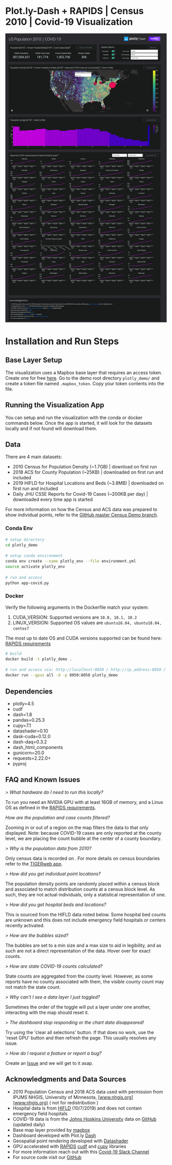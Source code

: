 # Plot.ly-Dash + RAPIDS | Census 2010 | Covid-19 Visualization

![screenshot](./RAPIDS-plotly%20Census-CV19%20v2.png)


# Installation and Run Steps

## Base Layer Setup
The visualization uses a Mapbox base layer that requires an access token. Create one for free [here](https://www.mapbox.com/help/define-access-token/). Go to the demo root directory `plotly_demo/` and create a token file named `.mapbox_token`. Copy your token contents into the file.

## Running the Visualization App

You can setup and run the visualization with the conda or docker commands below. Once the app is started, it will look for the datasets locally and if not found will download them.

## Data 
There are 4 main datasets:

- 2010 Census for Population Density (~1.7GB) | download on first run
- 2018 ACS for County Population (~25KB) | downloaded on first run and included 
- 2019 HIFLD for Hospital Locations and Beds (~3.8MB) | downloaded on first run and included 
- Daily JHU CSSE Reports for Covid-19 Cases (~200KB per day) | downloaded every time app is started 


For more information on how the Census and ACS data was prepared to show individual points, refer to the [GitHub master Census Demo branch](https://github.com/rapidsai/plotly-dash-rapids-census-demo/tree/master).

### Conda Env

```bash
# setup directory
cd plotly_demo

# setup conda environment 
conda env create --name plotly_env --file environment.yml
source activate plotly_env

# run and access
python app-covid.py
```

### Docker

Verify the following arguments in the Dockerfile match your system:

1. CUDA_VERSION: Supported versions are `10.0, 10.1, 10.2`
2. LINUX_VERSION: Supported OS values are `ubuntu16.04, ubuntu18.04, centos7`

The most up to date OS and CUDA versions supported can be found here: [RAPIDS requirements](https://rapids.ai/start.html#req)

```bash
# build
docker build -t plotly_demo .

# run and access via: http://localhost:8050 / http://ip_address:8050 / http://0.0.0.0:8050
docker run --gpus all -d -p 8050:8050 plotly_demo
```

## Dependencies

- plotly=4.5
- cudf
- dash=1.8
- pandas=0.25.3
- cupy=7.1
- datashader=0.10
- dask-cuda=0.12.0
- dash-daq=0.3.2
- dash_html_components
- gunicorn=20.0
- requests=2.22.0+
- pyproj


## FAQ and Known Issues
*> What hardware do I need to run this locally?*

To run you need an NVIDIA GPU with at least 16GB of memory, and a Linux OS as defined in the [RAPIDS requirements](https://rapids.ai/start.html#req).


*How are the population and case counts filtered?*

Zooming in or out of a region on the map filters the data to that only displayed. Note: because COVID-19 cases are only reported at the county level, we are placing the count bubble at the center of a county boundary. 


*> Why is the population data from 2010?*

Only census data is recorded on . For more details on census boundaries refer to the [TIGERweb app](https://tigerweb.geo.census.gov/tigerwebmain/TIGERweb_apps.html). 


*> How did you get individual point locations?*

The population density points are randomly placed within a census block and associated to match distribution counts at a census block level. As such, they are not actual individuals, only a statistical representation of one.


*> How did you get hospital beds and locations?*

This is sourced from the HIFLD data noted below. Some hospital bed counts are unknown and this does not include emergency field hospitals or centers recently activated. 

*> How are the bubbles sized?*

The bubbles are set to a min size and a max size to aid in legibility, and as such are not a direct representation of the data. Hover over for exact counts. 


*> How are state COVID-19 counts calculated?*

State counts are aggregated from the county level. However, as some reports have no county associated with them, the visible county count may not match the state count. 


*> Why can't I see a data layer I just toggled?*

Sometimes the order of the toggle will put a layer under one another, interacting with the map should reset it.

*> The dashboard stop responding or the chart data disappeared!*

Try using the 'clear all selections' button. If that does no work, use the 'reset GPU' button and then refresh the page. This usually resolves any issue. 


*> How do I request a feature or report a bug?*

Create an [Issue](https://github.com/rapidsai/plotly-dash-rapids-census-demo/issues) and we will get to it asap. 


## Acknowledgments and Data Sources

- 2010 Population Census and 2018 ACS data used with permission from IPUMS NHGIS, University of Minnesota, [www.nhgis.org](www.nhgis.org) ( not for redistribution )
- Hospital data is from [HIFLD](https://hifld-geoplatform.opendata.arcgis.com/datasets/hospitals) (10/7/2019) and does not contain emergency field hospitals
- COVID-19 data is from the [Johns Hopkins University](https://coronavirus.jhu.edu/) data on [GitHub](https://github.com/CSSEGISandData/COVID-19/tree/master/csse_covid_19_data/csse_covid_19_daily_reports) (updated daily)
- Base map layer provided by [mapbox](https://www.mapbox.com/)
- Dashboard developed with Plot.ly [Dash](https://dash.plotly.com/)
- Geospatial point rendering developed with [Datashader](https://datashader.org/)
- GPU accelerated with [RAPIDS](https://rapids.ai/) [cudf](https://github.com/rapidsai/cudf) and [cupy](https://cupy.chainer.org/) libraries
- For more information reach out with this [Covid-19 Slack Channel](https://join.slack.com/t/rapids-goai/shared_invite/zt-2qmkjvzl-K3rVHb1rZYuFeczoR9e4EA)
- For source code visit our [GitHub](https://github.com/rapidsai/plotly-dash-rapids-census-demo)
